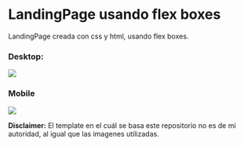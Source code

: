<h1>LandingPage usando flex boxes</h1>
<p>LandingPage creada con css y html, usando flex boxes.</p>
<h3>Desktop:</h3>
<img src="https://i.imgur.com/FuFt3AT.png"></img>
<h3>Mobile</h3>
<img src="https://i.imgur.com/OoFCYpC.png"></img>

**Disclaimer:** El template en el cuál se basa este repositorio no es de mi autoridad, al igual que las imagenes utilizadas.
